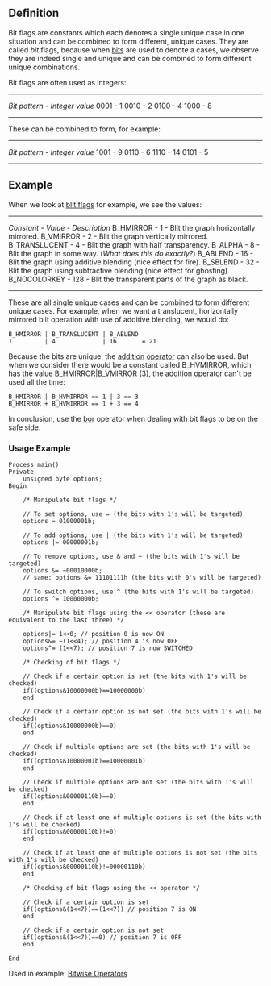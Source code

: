 Definition
----------

Bit flags are constants which each denotes a single unique case in one
situation and can be combined to form different, unique cases. They are
called *bit* flags, because when [bits](bit "wikilink") are used to
denote a cases, we observe they are indeed single and unique and can be
combined to form different unique combinations.

Bit flags are often used as integers:

  --------------- -------------------
  *Bit pattern*   - *Integer value*
  0001            - 1
  0010            - 2
  0100            - 4
  1000            - 8
  --------------- -------------------

These can be combined to form, for example:

  --------------- -------------------
  *Bit pattern*   - *Integer value*
  1001            - 9
  0110            - 6
  1110            - 14
  0101            - 5
  --------------- -------------------

Example
-------

When we look at [blit flags](blit_flags "wikilink") for example, we see
the values:

  ---------------- ----------- -------------------------------------------------------------------------
  *Constant*       - *Value*   - *Description*
  B\_HMIRROR       - 1         - Blit the graph horizontally mirrored.
  B\_VMIRROR       - 2         - Blit the graph vertically mirrored.
  B\_TRANSLUCENT   - 4         - Blit the graph with half transparency.
  B\_ALPHA         - 8         - Blit the graph in some way. (*What does this do exactly?*)
  B\_ABLEND        - 16        - Blit the graph using additive blending (nice effect for fire).
  B\_SBLEND        - 32        - Blit the graph using subtractive blending (nice effect for ghosting).
  B\_NOCOLORKEY    - 128       - Blit the transparent parts of the graph as black.
  ---------------- ----------- -------------------------------------------------------------------------

These are all single unique cases and can be combined to form different
unique cases. For example, when we want a translucent, horizontally
mirrored blit operation with use of additive blending, we would do:

    B_HMIRROR | B_TRANSLUCENT | B_ABLEND
    1         | 4             | 16       = 21

Because the bits are unique, the [addition](addition "wikilink")
[operator](operator "wikilink") can also be used. But when we consider
there would be a constant called B\_HVMIRROR, which has the value
B\_HMIRROR|B\_VMIRROR (3), the addition operator can't be used all the
time:

    B_HMIRROR | B_HVMIRROR == 1 | 3 == 3
    B_HMIRROR + B_HVMIRROR == 1 + 3 == 4

In conclusion, use the [bor](bor "wikilink") operator when dealing with
bit flags to be on the safe side.

### Usage Example

    Process main()
    Private
        unsigned byte options;
    Begin

        /* Manipulate bit flags */

        // To set options, use = (the bits with 1's will be targeted)
        options = 01000001b;

        // To add options, use | (the bits with 1's will be targeted)
        options |= 00000001b;

        // To remove options, use & and ~ (the bits with 1's will be targeted)
        options &= ~00010000b;
        // same: options &= 11101111h (the bits with 0's will be targeted)

        // To switch options, use ^ (the bits with 1's will be targeted)
        options ^= 10000000b;

        /* Manipulate bit flags using the << operator (these are equivalent to the last three) */

        options|= 1<<0; // position 0 is now ON
        options&= ~(1<<4); // position 4 is now OFF
        options^= (1<<7); // position 7 is now SWITCHED

        /* Checking of bit flags */

        // Check if a certain option is set (the bits with 1's will be checked)
        if((options&10000000b)==10000000b)
        end

        // Check if a certain option is not set (the bits with 1's will be checked)
        if((options&10000000b)==0)
        end

        // Check if multiple options are set (the bits with 1's will be checked)
        if((options&10000001b)==10000001b)
        end

        // Check if multiple options are not set (the bits with 1's will be checked)
        if((options&00000110b)==0)
        end

        // Check if at least one of multiple options is set (the bits with 1's will be checked)
        if((options&00000110b)!=0)
        end

        // Check if at least one of multiple options is not set (the bits with 1's will be checked)
        if((options&00000110b)!=00000110b)
        end

        /* Checking of bit flags using the << operator */

        // Check if a certain option is set
        if((options&(1<<7))==(1<<7)) // position 7 is ON
        end

        // Check if a certain option is not set
        if((options&(1<<7))==0) // position 7 is OFF
        end

    End

Used in example: [Bitwise Operators](Operators#Bitwise "wikilink")
